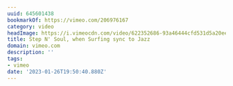 ```yaml
---
uuid: 645601438
bookmarkOf: https://vimeo.com/206976167
category: video
headImage: https://i.vimeocdn.com/video/622352686-93a46444cfd531d5a20ee6bf649bfe699bd2118a791caf83d2c8fafee876eaac-d?f=webp
title: Step N' Soul, when Surfing sync to Jazz
domain: vimeo.com
description: ''
tags:
- vimeo
date: '2023-01-26T19:50:40.880Z'
---
```



